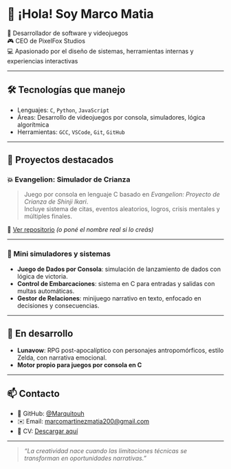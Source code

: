 # 👋 ¡Hola! Soy Marco Matia

🧠 Desarrollador de software y videojuegos  
🎮 CEO de PixelFox Studios  
💻 Apasionado por el diseño de sistemas, herramientas internas y experiencias interactivas

---

## 🛠️ Tecnologías que manejo

- Lenguajes: `C`, `Python`, `JavaScript`
- Áreas: Desarrollo de videojuegos por consola, simuladores, lógica algorítmica
- Herramientas: `GCC`, `VSCode`, `Git`, `GitHub`

---

## 🚀 Proyectos destacados

### 💥 Evangelion: Simulador de Crianza

> Juego por consola en lenguaje C basado en *Evangelion: Proyecto de Crianza de Shinji Ikari*.  
> Incluye sistema de citas, eventos aleatorios, logros, crisis mentales y múltiples finales.

📁 [Ver repositorio](https://github.com/Marquitouh/evangelion-c-simulador) *(o poné el nombre real si lo creás)*

---

### 🧩 Mini simuladores y sistemas

- **Juego de Dados por Consola**: simulación de lanzamiento de dados con lógica de victoria.
- **Control de Embarcaciones**: sistema en C para entradas y salidas con multas automáticas.
- **Gestor de Relaciones**: minijuego narrativo en texto, enfocado en decisiones y consecuencias.

---

## 🌱 En desarrollo

- **Lunavow**: RPG post-apocalíptico con personajes antropomórficos, estilo Zelda, con narrativa emocional.
- **Motor propio para juegos por consola en C**

---

## 📫 Contacto

- 💼 GitHub: [@Marquitouh](https://github.com/Marquitouh)
- ✉️ Email: marcomartinezmatia200@gmail.com
- 🧾 CV: [Descargar aquí]([https://link-al-pdf.com](https://github.com/Marquitouh/marco-cv/blob/main/Curr%C3%ADculum%20Vitae%20Cv.pdf))

---

> *“La creatividad nace cuando las limitaciones técnicas se transforman en oportunidades narrativas.”*
